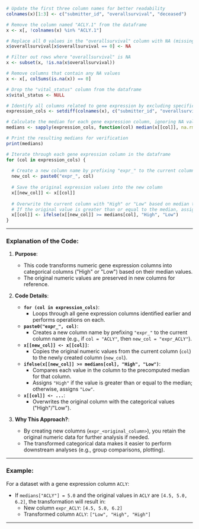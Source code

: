 ```r
# Update the first three column names for better readability
colnames(x)[1:3] <- c("submitter_id", "overallsurvival", "deceased")

# Remove the column named "ACLY.1" from the dataframe
x <- x[, !colnames(x) %in% "ACLY.1"]

# Replace all 0 values in the "overallsurvival" column with NA (missing values)
x$overallsurvival[x$overallsurvival == 0] <- NA

# Filter out rows where "overallsurvival" is NA
x <- subset(x, !is.na(x$overallsurvival))

# Remove columns that contain any NA values
x <- x[, colSums(is.na(x)) == 0]

# Drop the "vital_status" column from the dataframe
x$vital_status <- NULL

# Identify all columns related to gene expression by excluding specific columns
expression_cols <- setdiff(colnames(x), c("submitter_id", "overallsurvival", "deceased"))

# Calculate the median for each gene expression column, ignoring NA values
medians <- sapply(expression_cols, function(col) median(x[[col]], na.rm = TRUE))

# Print the resulting medians for verification
print(medians)
```

```r
# Iterate through each gene expression column in the dataframe
for (col in expression_cols) {
  
  # Create a new column name by prefixing "expr_" to the current column name
  new_col <- paste0("expr_", col)
  
  # Save the original expression values into the new column
  x[[new_col]] <- x[[col]]
  
  # Overwrite the current column with "High" or "Low" based on median threshold
  # If the original value is greater than or equal to the median, assign "High"; otherwise, assign "Low"
  x[[col]] <- ifelse(x[[new_col]] >= medians[col], "High", "Low")
}
```

---

### Explanation of the Code:
1. **Purpose**:
   - This code transforms numeric gene expression columns into categorical columns ("High" or "Low") based on their median values.
   - The original numeric values are preserved in new columns for reference.

2. **Code Details**:
   - **`for (col in expression_cols)`**:
     - Loops through all gene expression columns identified earlier and performs operations on each.
   - **`paste0("expr_", col)`**:
     - Creates a new column name by prefixing `"expr_"` to the current column name (e.g., if `col = "ACLY"`, then `new_col = "expr_ACLY"`).
   - **`x[[new_col]] <- x[[col]]`**:
     - Copies the original numeric values from the current column (`col`) to the newly created column (`new_col`).
   - **`ifelse(x[[new_col]] >= medians[col], "High", "Low")`**:
     - Compares each value in the column to the precomputed median for that column.
     - Assigns `"High"` if the value is greater than or equal to the median; otherwise, assigns `"Low"`.
   - **`x[[col]] <- ...`**:
     - Overwrites the original column with the categorical values ("High"/"Low").

3. **Why This Approach?**:
   - By creating new columns (`expr_<original_column>`), you retain the original numeric data for further analysis if needed.
   - The transformed categorical data makes it easier to perform downstream analyses (e.g., group comparisons, plotting).

---

### Example:
For a dataset with a gene expression column `ACLY`:
- If `medians["ACLY"] = 5.0` and the original values in `ACLY` are `[4.5, 5.0, 6.2]`, the transformation will result in:
  - New column `expr_ACLY`: `[4.5, 5.0, 6.2]`
  - Transformed column `ACLY`: `["Low", "High", "High"]`

---

